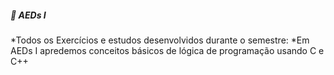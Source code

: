 ##### 📁 AEDs I
*Todos os Exercícios e estudos desenvolvidos durante o semestre:
*Em AEDs I apredemos conceitos básicos de lógica de programação usando C e C++
